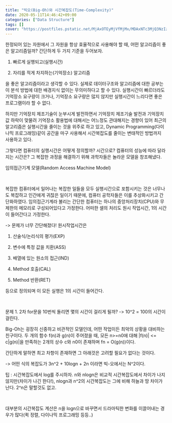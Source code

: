 ```yaml
---
title: "빅오(Big-Oh)와 시간복잡도(Time-Complexity)"
date: 2020-05-11T14:46:42+09:00
categories: ["Data Structure"]
tags: []
cover: "https://postfiles.pstatic.net/MjAxOTEyMjVfMjMx/MDAxNTc3MjQ3NzIzNjEw.PoxRjY8gBkBphRIPe1GtQg5Xsn5mNq6zE5O2YFtIuOgg.4if3jNQOwxSNJeuvMiFzw66V8mqYvbTXrx5SnyWgEQ8g.PNG.sjc02183/image.png?type=w773"
---
```


한정되어 있는 자원에서 그 자원을 항상 효율적으로 사용해야 할 때, 어떤 알고리즘이 좋은 알고리즘일까? 간단하게 두 가지 기준을 두어보자.

1. 빠르게 실행되고(실행시간)

2. 자리를 적게 차지하는(기억장소) 알고리즘

을 좋은 알고리즘이라고 생각할 수 있다. 실제로 데이터구조와 알고리즘에 대한 공부는 이 분석 방법에 대한 배경지식 없이는 무의미하다고 할 수 있다. 실행시간이 빠르더라도 기억장소 요구량이 크거나, 기억장소 요구량은 많지 않지만 실행시간이 느리다면 좋은 프로그램이라 할 수 없다.

하지만 기억장치 제조기술이 눈부시게 발전하면서 기억장치 제조기술 발전과 기억장치 값 하락이 맞물려 기억장소 활용법에 대해서는 어느정도 관대해지는 경향이 있어 최근의 알고리즘은 실행시간을 줄이는 것을 위주로 하고 있고, Dynamic Programming(다이나믹 프로그래밍)같이 공간을 마구 사용해서 시간복잡도를 줄이는 변태적인 방법까지 사용하고 있다.

그렇다면 컴퓨터의 실행시간은 어떻게 정의할까? 시간으로? 컴퓨터의 성능에 따라 달라지는 시간은? 그 복잡한 과정을 해결하기 위해 과학자들은 놀라운 모델을 창조해냈다.


임의접근기계 모델(Random Access Machine Model)


​

복잡한 컴퓨터에서 일어나는 복잡한 일들을 모두 실행시간으로 포함시키는 것은 너무나도 복잡하고 인간에게 귀찮은 일이기 때문에, 컴퓨터 공학자들은 이를 추상화시키고 간단화하였다. 임의접근기계라 불리는 간단한 컴퓨터는 하나의 중앙처리장치(CPU)와 무제한의 메모리로 구성되어있다고 가정한다. 어떠한 셀의 처리도 원시 작업시간, 1의 시간이 들어간다고 가정한다.

-> 문제가 너무 간단해졌다! 원시작업시간은 

1. 산술식/논리식의 평가(EXP)

2. 변수에 특정 값을 치환(ASS)

3. 배열에 있는 원소의 접근(IND)

4. Method 호출(CAL)

5. Method 반환(RET)

등으로 정의되며 이 모든 실행은 1의 시간이 들어간다.

​

문제 1. 2차 for문을 10번씩 돌리면 몇의 시간이 걸리게 될까? -> 10^2 = 100의 시간이 걸린다.



Big-Oh는 굉장히 신중하고 비관적인 모델인데, 어떤 작업이든 최악의 상황을 대비하는 친구이다. 두 개의 함수 f(n)과 g(n)이 주어졌을 때, 모든 n>=n0에 대해 |f(n)| <= c|g(n)|을 만족하는 2개의 상수 c와 n0이 존재하며 fn = O(g(n))이다.

간단하게 말하면 최고 차항이 존재하면 그 아래것은 고려할 필요가 없다는 것이다.

-> 어떤 식의 복잡도가 3n^2 + 10logn + 2n 이라면 빅-오에서는 N^2이다.

팁 : 시간복잡도에서 log를 주시하자. n와 nlogn은 비교적 시간복잡도에서 차이가 나지 않지만(차이가 나긴 한다!), nlogn과 n^2의 시간복잡도는 그에 비해 하늘과 땅 차이가 난다. 2^n은 말할것도 없고.

​

대부분의 시간복잡도 계산은 n을 logn으로 바꾸면서 드라마틱한 변화를 이끌어내는 경우가 많다(퀵 정렬, 다이나믹 프로그래밍 등등..)

​